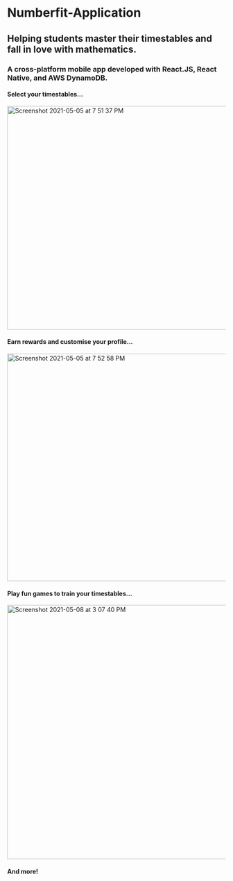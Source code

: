 # Numberfit-Application

## Helping students master their timestables and fall in love with mathematics. 
### A cross-platform mobile app developed with React.JS, React Native, and AWS DynamoDB.
#### Select your timestables...
<img width="515" alt="Screenshot 2021-05-05 at 7 51 37 PM" src="https://user-images.githubusercontent.com/69536010/117193900-56c31280-addb-11eb-83d3-75e47352797a.png">

#### Earn rewards and customise your profile...
<img width="524" alt="Screenshot 2021-05-05 at 7 52 58 PM" src="https://user-images.githubusercontent.com/69536010/117194045-8540ed80-addb-11eb-81dc-2b9a08420f51.png">

#### Play fun games to train your timestables...
<img width="585" alt="Screenshot 2021-05-08 at 3 07 40 PM" src="https://user-images.githubusercontent.com/69536010/117542112-2d8ac800-b00f-11eb-9559-b9426d4be15b.png">

#### And more!
